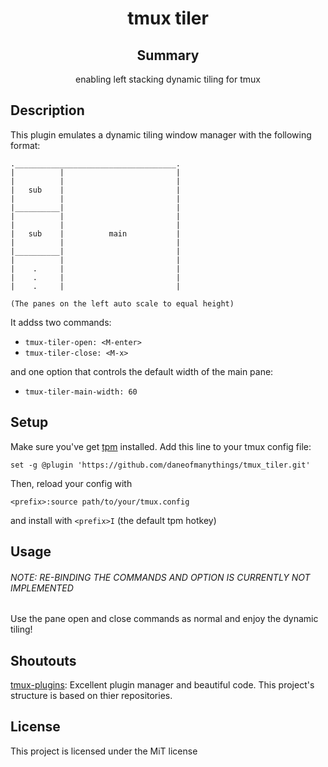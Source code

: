 <div align='center'>

# tmux tiler

## Summary

enabling left stacking dynamic tiling for tmux

</div>

## Description

This plugin emulates a dynamic tiling window manager with the following format:

```
.____________________________________.
|          |                         |
|          |                         |
|   sub    |                         |
|          |                         |
|__________|                         |
|          |                         |
|          |                         |
|   sub    |          main           |
|          |                         |
|__________|                         |
|          |                         |
|    .     |                         |
|    .     |                         |
|    .     |                         | 

(The panes on the left auto scale to equal height)
```

It addss two commands:
- `tmux-tiler-open: <M-enter>`
- `tmux-tiler-close: <M-x>`

and one option that controls the default width of the main pane:
- `tmux-tiler-main-width: 60`

## Setup

Make sure you've get [tpm](https://github.com/tmux-plugins/tpm) installed.
Add this line to your tmux config file:
```
set -g @plugin 'https://github.com/daneofmanythings/tmux_tiler.git'
```

Then, reload your config with
```
<prefix>:source path/to/your/tmux.config
```
and install with `<prefix>I` (the default tpm hotkey)

## Usage

###### NOTE: RE-BINDING THE COMMANDS AND OPTION IS CURRENTLY NOT IMPLEMENTED

Use the pane open and close commands as normal and enjoy the dynamic tiling!


## Shoutouts

[tmux-plugins](https://github.com/tmux-plugins): Excellent plugin manager and beautiful code. This project's structure is based on thier repositories.

## License

This project is licensed under the MiT license
